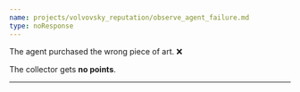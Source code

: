 ```yaml
---
name: projects/volvovsky_reputation/observe_agent_failure.md
type: noResponse
---
```


The agent purchased the wrong piece of art. ❌

The collector gets **no points**.

---
